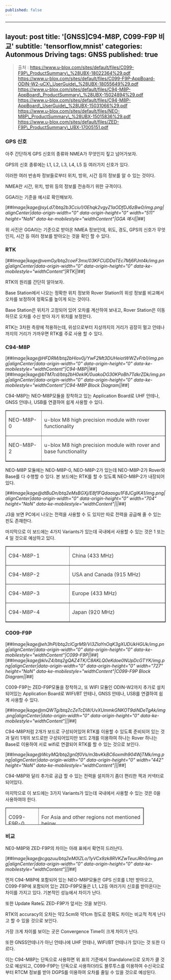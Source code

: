 ```yaml
---
published: false
---
```

---
layout: post
title: '[GNSS]C94-M8P, C099-F9P 비교'
subtitle: 'tensorflow,mnist'
categories: Autonmous Driving
tags: GNSS
published: true
---
> 출처 : https://www.u-blox.com/sites/default/files/C099-F9P\_ProductSummary\_%28UBX-18022364%29.pdf  
> https://www.u-blox.com/sites/default/files/C099-F9P-AppBoard-ODIN-W2-uCX\_UserGuide\_%28UBX-18055649%29.pdf  
> https://www.u-blox.com/sites/default/files/C94-M8P-AppBoard\_ProductSummary\_%28UBX-15024894%29.pdf  
> https://www.u-blox.com/sites/default/files/C94-M8P-AppBoard\_UserGuide\_%28UBX-15031066%29.pdf  
> https://www.u-blox.com/sites/default/files/NEO-M8P\_ProductSummary\_%28UBX-15015836%29.pdf  
> https://www.u-blox.com/sites/default/files/ZED-F9P\_ProductSummary\_UBX-17005151.pdf

### GPS 신호

아주 간단하게 GPS 신호의 종류와 NMEA가 무엇인지 짚고 넘어가보자.

GPS의 신호 종류에는 L1, L2, L3, L4, L5 등 여러가지 신호가 있다.

이러한 여러 반송파 정보들로부터 위치, 방위, 시간 등의 정보를 알 수 있는 것이다.

NMEA란 시간, 위치, 방위 등의 정보를 전송하기 위한 규격이다.

GGA라는 기준을 예시로 확인해보자.

[##_Image|kage@syLd7/btq2b3Cciu1/0Ehqk2vgyZ1aODfDJ6zBw0/img.png|alignCenter|data-origin-width="0" data-origin-height="0" width="511" height="NaN" data-ke-mobilestyle="widthContent"|GGA 예시||_##]

위 사진은 GGA라는 기준으로 받아온 NMEA 정보인데, 위도, 경도, GPS의 신호가 무엇인지, 시간 등 여러 정보를 받아오는 것을 확인 할 수 있다.

### RTK

[##_Image|kage@vemGy/btq2coeF3mx/03KFCUDDaTEc7Mj6PJnt4k/img.png|alignCenter|data-origin-width="0" data-origin-height="0" data-ke-mobilestyle="widthContent"|RTK||_##]

RTK의 원리를 간단히 알아보자.

Base Station에서 나오는 정확한 위치 정보와 Rover Station의 위성 정보를 비교해서 오차를 보정하여 정확도를 높이게 되는 것이다.

Base Station은 위치가 고정되어 있어 오차를 계산하여 보내고, Rover Station은 이동하므로 오차를 수신 받아 자기 위치를 보정한다.

RTK는 3차원 측량에 적용하는데, 위성으로부터 지상까지의 거리가 굉장히 멀고 안테나까지의 거리가 가까우면 RTK를 주로 사용 할 수 있다.

### C94-M8P

[##_Image|kage@HFDRM/btq2bHlov0j/YwF2Mt3DUHeiotWWZvFrb1/img.png|alignCenter|data-origin-width="0" data-origin-height="0" data-ke-mobilestyle="widthContent"|C94-M8P||_##][##_Image|kage@bTM7cd/btq2bH0ekIK/0uakoDG30KPoBh7TdkrZDk/img.png|alignCenter|data-origin-width="0" data-origin-height="0" data-ke-mobilestyle="widthContent"|C94-M8P Block Diagram||_##]

C94-M8P는 NEO-M8P모듈을 장착하고 있는 Application Board로 UHF 안테나, GNSS 안테나, USB를 연결하여 쉽게 사용할 수 있다.

<table style="border-collapse: collapse; width: 100%;" border="1"><tbody><tr><td style="width: 18.1395%;"><p data-ke-size="size16"><span style="color: #333333;">NEO-M8P-0&nbsp;</span></p></td><td style="width: 62.7907%;"><p data-ke-size="size16"><span style="color: #333333;">u-blox M8 high precision module with rover functionality&nbsp;</span></p></td></tr><tr><td style="width: 18.1395%;"><p data-ke-size="size16"><span style="color: #333333;">NEO-M8P-2&nbsp;</span></p></td><td style="width: 62.7907%;"><p data-ke-size="size16"><span style="color: #333333;">u-blox M8 high precision module with rover and base functionality</span></p></td></tr></tbody></table>

NEO-M8P 모듈에는 NEO-M8P-0, NEO-M8P-2가 있는데 NEO-M8P-2가 Rover와 Base를 다 수행할 수 있다. 본 보드에는 RTK를 할 수 있도록 NEO-M8P-2가 내장되어 있다.

[##_Image|kage@dtBuDn/btq2eMsBGXj/E8f1FQdaasgu1F8JCgIKA1/img.png|alignCenter|data-origin-width="0" data-origin-height="0" width="704" height="NaN" data-ke-mobilestyle="widthContent"|||_##]

J3을 보면 PC에서 나오는 전력을 사용할 수 도 있지만 따로 전력을 공급해 줄 수 있는 핀도 존재한다.

마지막으로 이 보드에는 4가지 Variants가 있는데 국내에서 사용할 수 있는 것은 1 또는 4 일 것으로 예상하고 있다.

<table style="border-collapse: collapse; width: 100%;" border="1"><tbody><tr><td style="width: 16.6279%;"><p data-ke-size="size16"><span style="color: #333333;">C94-M8P-1&nbsp;</span></p></td><td style="width: 25.0509%;"><p data-ke-size="size16"><span style="color: #333333;">China (433 MHz)&nbsp;</span></p></td></tr><tr><td style="width: 16.6279%;"><p data-ke-size="size16"><span style="color: #333333;">C94-M8P-2</span></p></td><td style="width: 25.0509%;"><p data-ke-size="size16"><span style="color: #333333;">USA and Canada (915 MHz)&nbsp;</span></p></td></tr><tr><td style="width: 16.6279%;"><p data-ke-size="size16"><span style="color: #333333;">C94-M8P-3&nbsp;</span></p></td><td style="width: 25.0509%;"><p data-ke-size="size16"><span style="color: #333333;">Europe (433 MHz)&nbsp;</span></p></td></tr><tr><td style="width: 16.6279%;"><p data-ke-size="size16"><span style="color: #333333;">C94-M8P-4&nbsp;</span></p></td><td style="width: 25.0509%;"><p data-ke-size="size16"><span style="color: #333333;">Japan (920 MHz)</span></p></td></tr></tbody></table>

### C009-F9P

[##_Image|kage@eh3hPl/btq2clCgrM9/Vi3ZlaYnOqK3gXUDUkHGUk/img.png|alignCenter|data-origin-width="0" data-origin-height="0" data-ke-mobilestyle="widthContent"|C099-F9P||_##][##_Image|kage@kIvZ4/btq2gQAZ4TK/C8AKLQ0eKdoe0NUpDcGTYK/img.png|alignCenter|data-origin-width="0" data-origin-height="0" width="727" height="NaN" data-ke-mobilestyle="widthContent"|C099-F9P Block Diagram||_##]

C009-F9P는 ZED-F9P모듈을 장착하고, 또 WIFI 모듈인 ODIN-W2까지 추가로 설치 되어있는 Application Board로 WIFI/BT 안테나, GNSS 안테나, USB를 연결하여 쉽게 사용할 수 있다.

[##_Image|kage@mQWTg/btq2cZeTcDW/UvXUmmkGNKOT9diNDeTgAk/img.png|alignCenter|data-origin-width="0" data-origin-height="0" data-ke-mobilestyle="widthContent"|||_##]

C94-M8P처럼 2개가 보드로 구성되어있어 RTK를 이용할 수 있도록 준비되어 있는 것과 달리 1개의 보드로만 구성되어있지만 보드 2개를 이용하여 하나는 Rover 하나는 Base로 이용하여 서로 wifi로 연결되어 RTK를 할 수 있는 것으로 보인다. 

[##_Image|kage@WcyMQ/btq2gn0f0Vs/m3bvKkBC6oxmlh904WjTMk/img.png|alignCenter|data-origin-width="0" data-origin-height="0" width="442" height="NaN" data-ke-mobilestyle="widthContent"|||_##]

C94-M8P와 달리 추가로 공급 할 수 있는 전력을 설치하기 좀더 편리한 잭과 커넥터로 되어있다. 

마지막으로 이 보드에는 3가지 Variants가 있는데 국내에서 사용할 수 있는 것은 0을 사용하여야 한다.

<table style="border-collapse: collapse; width: 86.2283%; height: 54px;" border="1"><tbody><tr style="height: 18px;"><td style="width: 16.8605%; height: 18px;"><p data-ke-size="size16"><span style="color: #333333;">C099-F9P-0&nbsp;</span></p></td><td style="width: 53.6046%; height: 18px;"><p data-ke-size="size16"><span style="color: #333333;">For Asia and other regions not mentioned below</span></p></td></tr><tr style="height: 18px;"><td style="width: 16.8605%; height: 18px;"><p data-ke-size="size16"><span style="color: #333333;">C099-F9P-1</span></p></td><td style="width: 53.6046%; height: 18px;"><p data-ke-size="size16"><span style="color: #333333;">For Europe, Russia, Australia, USA and Canada SmartNet trial license included</span></p></td></tr><tr style="height: 18px;"><td style="width: 16.8605%; height: 18px;"><p data-ke-size="size16"><span style="color: #333333;">C099-F9P-2</span></p></td><td style="width: 53.6046%; height: 18px;"><p data-ke-size="size16"><span style="color: #333333;">For US</span></p></td></tr></tbody></table>

### 비교

NE0-M8P와 ZED-F9P의 차이는 아래 표에서 확연히 드러난다.

[##_Image|kage@cgqzuu/btq2eM0lZLo/1yVCx9zk8RVKZwTeurJRn0/img.png|alignCenter|data-origin-width="0" data-origin-height="0" data-ke-mobilestyle="widthContent"|||_##]

먼저 C94-M8P에 포함되어 있는 NEO-M8P모듈은 GPS 신호를 L1만 받아오고, C099-F9P에 포함되어 있는 ZED-F9P모듈은 L1, L2등 여러가지 신호를 받아온다는 차이를 가지고 있다. 기본적인 성능에서 차이가 난다.

또한 Update Rate도 ZED-F9P가 앞서는 것을 보인다.

RTK의 accuracy의 오차는 약2.5cm와 약1cm 정도로 정확도 차이는 비교적 적게 난다고 할 수 있을 것으로 보인다.

가장 크게 차이를 보이는 곳은 Convergence Time이 크게 차이가 난다.

또한 GNSS안테나가 아닌 안테나에 UHF 안테나, WIFI/BT 안테나가 있다는 것 또한 다르다.

이는 C94-M8P는 단독으로 사용하면 위 표의 기준에서 Standalone으로 오차가 클 것으로 예상되고, C099-F9P는 단독으로 사용하더라도 블루투스를 이용하여 수신국으로부터 RTCM 정보를 받아 DGPS를 이용하여 오차를 줄일 수 있을 것으로 예상된다.
